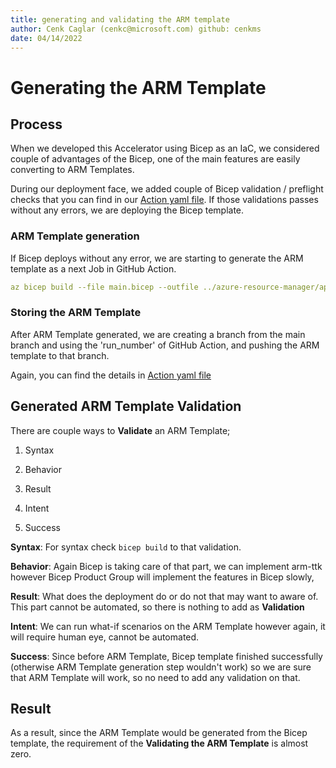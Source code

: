 ```yaml
---
title: generating and validating the ARM template
author: Cenk Caglar (cenkc@microsoft.com) github: cenkms
date: 04/14/2022
---
```


# Generating the ARM Template

## Process

When we developed this Accelerator using Bicep as an IaC, we considered couple of advantages of the Bicep, one of the main features are easily converting to ARM Templates.

During our deployment face, we added couple of Bicep validation / preflight checks that you can find in our [Action yaml file](https://github.com/Azure/apim-landing-zone-accelerator/blob/main/.github/workflows/es-apim.yml). If those validations passes without any errors, we are deploying the Bicep template. 

### ARM Template generation

If Bicep deploys without any error, we are starting to generate the ARM template as a next Job in GitHub Action.

```yaml
az bicep build --file main.bicep --outfile ../azure-resource-manager/apim-arm.json
```

### Storing the ARM Template

After ARM Template generated, we are creating a branch from the main branch and using the 'run_number' of GitHub Action, and pushing the ARM template to that branch.

Again, you can find the details in [Action yaml file](https://github.com/Azure/apim-landing-zone-accelerator/blob/main/.github/workflows/es-apim.yml)

## Generated ARM Template Validation

There are couple ways to **Validate** an ARM Template;

1. Syntax

2. Behavior

3. Result

4. Intent

5. Success

**Syntax**: For syntax check ```bicep build``` to that validation.

**Behavior**: Again Bicep is taking care of that part, we can implement arm-ttk however Bicep Product Group will implement the features in Bicep slowly,

**Result**: What does the deployment do or do not that may want to aware of. This part cannot be automated, so there is nothing to add as **Validation**

**Intent**: We can run what-if scenarios on the ARM Template however again, it will require human eye, cannot be automated.

**Success**: Since before ARM Template, Bicep template finished successfully (otherwise ARM Template generation step wouldn't work) so we are sure that ARM Template will work, so no need to add any validation on that.

## Result

As a result, since the ARM Template would be generated from the Bicep template, the requirement of the **Validating the ARM Template** is almost zero.
